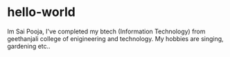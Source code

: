 # hello-world 
Im Sai Pooja, 
I've completed my btech (Information Technology) from geethanjali college of enigineering and technology.
My hobbies are singing, gardening etc..  
